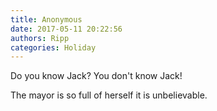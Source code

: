 ```yaml
---
title: Anonymous
date: 2017-05-11 20:22:56
authors: Ripp
categories: Holiday
---
```


 Do you know Jack? You don't know Jack!

The mayor is so full of herself it is unbelievable.